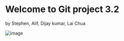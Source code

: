 # Welcome to Git project 3.2 
 by Stephen, Alif, Dijay kumar, Lai Chua

![image](https://github.com/user-attachments/assets/79b0caf2-440a-42a6-933d-2c1162a5d51d)
